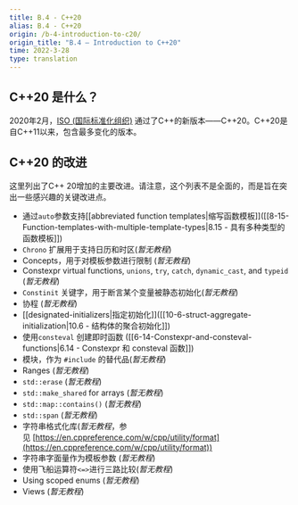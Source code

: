 ```yaml
---
title: B.4 - C++20
alias: B.4 - C++20
origin: /b-4-introduction-to-c20/
origin_title: "B.4 — Introduction to C++20"
time: 2022-3-28
type: translation
---
```




## C++20 是什么？

2020年2月，[ISO (国际标准化组织)](https://www.iso.org/home.html) 通过了C++的新版本——C++20。C++20是自C++11以来，包含最多变化的版本。

## C++20 的改进

这里列出了C++ 20增加的主要改进。请注意，这个列表不是全面的，而是旨在突出一些感兴趣的关键改进点。

-  通过`auto`参数支持[[abbreviated function templates|缩写函数模板]]([[8-15-Function-templates-with-multiple-template-types|8.15 - 具有多种类型的函数模板]])
-   `Chrono` 扩展用于支持日历和时区(*暂无教程*)
-   Concepts，用于对模板参数进行限制 (*暂无教程*)
-   Constexpr virtual functions, `unions`, `try`, `catch`, `dynamic_cast`, and `typeid` (*暂无教程*)
-   `Constinit` 关键字，用于断言某个变量被静态初始化(*暂无教程*)
-   协程 (*暂无教程*)
-   [[designated-initializers|指定初始化]]([[10-6-struct-aggregate-initialization|10.6 - 结构体的聚合初始化]])
-   使用`consteval` 创建即时函数 ([[6-14-Constexpr-and-consteval-functions|6.14 - Constexpr 和 consteval 函数]])
-   模块，作为 `#include` 的替代品(*暂无教程*)
-   Ranges (*暂无教程*)
-   `std::erase` (*暂无教程*)
-   `std::make_shared` for arrays (*暂无教程*)
-   `std::map::contains()` (*暂无教程*)
-   `std::span` (*暂无教程*)
-   字符串格式化库(*暂无教程*，参见 [https://en.cppreference.com/w/cpp/utility/format](https://en.cppreference.com/w/cpp/utility/format))
-   字符串字面量作为模板参数 (*暂无教程*)
-   使用飞船运算符`<=>`进行三路比较(*暂无教程*)
-   Using scoped enums (*暂无教程*)
-   Views (*暂无教程*)